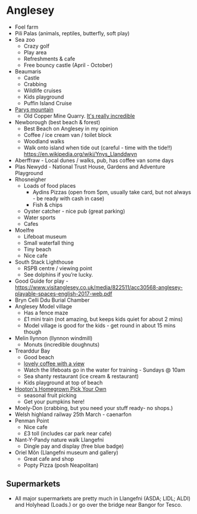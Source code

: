 # Anglesey

* Foel farm
* Pili Palas (animals, reptiles, butterfly, soft play)
* Sea zoo
    * Crazy golf
    * Play area
    * Refreshments & cafe
    * Free bouncy castle (April - October)
* Beaumaris
    * Castle
    * Crabbing
    * Wildlife cruises
    * Kids playground
    * Puffin Island Cruise
* [Parys mountain](https://maps.app.goo.gl/eSW1vpRxTuRA3344A)
    * Old Copper Mine Quarry. [It's really incredible](https://www.google.com/maps/place/Mynydd+Parys+%7C+Parys+Mountain+Copper+Mine/@53.3879778,-4.3510932,3a,75y,90t/data=!3m8!1e2!3m6!1sAF1QipOooEJs02TwJOaD5y7qt3haL80CySkjsMuWVqmP!2e10!3e12!6shttps:%2F%2Flh5.googleusercontent.com%2Fp%2FAF1QipOooEJs02TwJOaD5y7qt3haL80CySkjsMuWVqmP%3Dw152-h86-k-no!7i4000!8i2252!4m7!3m6!1s0x4864522fc0d28e93:0x7c1882f33642f1cb!8m2!3d53.3879778!4d-4.3510932!10e5!16s%2Fg%2F11ckvby9lw?entry=ttu)
* Newborough (best beach & forest)
    * Best Beach on Anglesey in my opinion
    * Coffee / ice cream van / toilet block
    * Woodland walks
    * Walk onto island when tide out (careful - time with the tide!!) https://en.wikipedia.org/wiki/Ynys_Llanddwyn
* Aberffraw - Local dunes / walks, pub, has coffee van some days
* Plas Newydd - National Trust House, Gardens and Adventure Playground
* Rhosneigher
    * Loads of food places
       * Aydins Pizzas (open from 5pm, usually take card, but not always - be ready with cash in case)
       * Fish & chips
    * Oyster catcher - nice pub (great parking)
    * Water sports
    * Cafes
* Moelfre
    * Lifeboat museum
    * Small waterfall thing
    * Tiny beach
    * Nice cafe
* South Stack Lighthouse
    * RSPB centre / viewing point
    * See dolphins if you’re lucky.
* Good Guide for play - https://www.visitanglesey.co.uk/media/822511/acc30568-anglesey-playable-spaces-english-2017-web.pdf
* Bryn Celli Ddu Burial Chamber
* Anglesey Model village
    * Has a fence maze
    * £1 mini train (not amazing, but keeps kids quiet for about 2 mins)
    * Model village is good for the kids - get round in about 15 mins though
* Melin llynnon (llynnon windmill)
    * Monuts (incredible doughnuts)
* Trearddur Bay
    * Good beach
    * [lovely coffee with a view](https://maps.app.goo.gl/5bubvFtvdfrzmF8d6)
    * Watch the lifeboats go in the water for training - Sundays @ 10am
    * Sea shanty restaurant (ice cream & restaurant)
    * Kids playground at top of beach
* [Hooton's Homegrown Pick Your Own](https://maps.app.goo.gl/APmwK9qKEVkm6SDB6)
   * seasonal fruit picking
   * Get your pumpkins here!
* Moely-Don (crabbing, but you need your stuff ready- no shops.)
* Welsh highland railway 25th March - caenarfon 
* Penman Point 
    * Nice cafe
    * £3 toll (includes car park near cafe)
* Nant-Y-Pandy nature walk Llangefni 
    * Dingle pay and display (free blue badge)
* Oriel Môn (Llangefni museum and gallery)
    * Great cafe and shop
    * Popty Pizza (posh Neapolitan)

## Supermarkets
* All major supermarkets are pretty much in Llangefni (ASDA; LIDL; ALDI) and Holyhead (Loads.) or go over the bridge near Bangor for Tesco.
